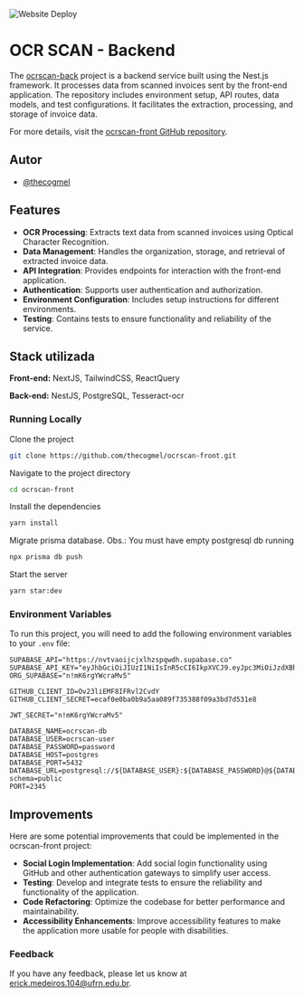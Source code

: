 

![Website Deploy](https://deploy-badge.vercel.app/?url=http://www.nextjs.org/&name=ocrscan)


# OCR SCAN - Backend

The [ocrscan-back](https://github.com/thecogmel/ocrscan-back) project is a backend service built using the Nest.js framework. It processes data from scanned invoices sent by the front-end application. The repository includes environment setup, API routes, data models, and test configurations. It facilitates the extraction, processing, and storage of invoice data. 

For more details, visit the [ocrscan-front GitHub repository](https://github.com/thecogmel/ocrscan-front).


## Autor

- [@thecogmel](https://www.github.com/thecogmel)


## Features

- **OCR Processing**: Extracts text data from scanned invoices using Optical Character Recognition.
- **Data Management**: Handles the organization, storage, and retrieval of extracted invoice data.
- **API Integration**: Provides endpoints for interaction with the front-end application.
- **Authentication**: Supports user authentication and authorization.
- **Environment Configuration**: Includes setup instructions for different environments.
- **Testing**: Contains tests to ensure functionality and reliability of the service.


## Stack utilizada

**Front-end:** NextJS, TailwindCSS, ReactQuery

**Back-end:** NestJS, PostgreSQL, Tesseract-ocr

### Running Locally

Clone the project

```bash
git clone https://github.com/thecogmel/ocrscan-front.git
```

Navigate to the project directory

```bash
cd ocrscan-front
```

Install the dependencies

```bash
yarn install
```

Migrate prisma database. Obs.: You must have empty postgresql db running

```bash
npx prisma db push
```

Start the server

```bash
yarn star:dev
```
### Environment Variables

To run this project, you will need to add the following environment variables to your `.env` file:

```dotenv
SUPABASE_API="https://nvtvaoijcjxlhzspqwdh.supabase.co"
SUPABASE_API_KEY="eyJhbGciOiJIUzI1NiIsInR5cCI6IkpXVCJ9.eyJpc3MiOiJzdXBhYmFzZSIsInJlZiI6Im52dHZhb2lqY2p4bGh6c3Bxd2RoIiwicm9sZSI6InNlcnZpY2Vfcm9sZSIsImlhdCI6MTcxODY0MzgyNywiZXhwIjoyMDM0MjE5ODI3fQ.bPIJUgf4KUOEVf3_CJ5OX34S0utu8byBM0ExazqP1Jc"
ORG_SUPABASE="n!mK6rgYWcraMv5"

GITHUB_CLIENT_ID=Ov23liEMF8IFRvl2CvdY
GITHUB_CLIENT_SECRET=ecaf0e0ba0b9a5aa089f735388f09a3bd7d531e8

JWT_SECRET="n!mK6rgYWcraMv5"

DATABASE_NAME=ocrscan-db
DATABASE_USER=ocrscan-user
DATABASE_PASSWORD=password
DATABASE_HOST=postgres
DATABASE_PORT=5432
DATABASE_URL=postgresql://${DATABASE_USER}:${DATABASE_PASSWORD}@${DATABASE_HOST}:${DATABASE_PORT}/${DATABASE_NAME}?schema=public
PORT=2345
```



## Improvements

Here are some potential improvements that could be implemented in the ocrscan-front project:

- **Social Login Implementation**: Add social login functionality using GitHub and other authentication gateways to simplify user access.
- **Testing**: Develop and integrate tests to ensure the reliability and functionality of the application.
- **Code Refactoring**: Optimize the codebase for better performance and maintainability.
- **Accessibility Enhancements**: Improve accessibility features to make the application more usable for people with disabilities.
### Feedback

If you have any feedback, please let us know at erick.medeiros.104@ufrn.edu.br.